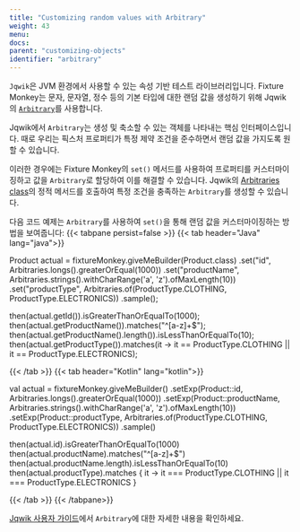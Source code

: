 ```yaml
---
title: "Customizing random values with Arbitrary"
weight: 43
menu:
docs:
parent: "customizing-objects"
identifier: "arbitrary"
---
```


`Jqwik`은 JVM 환경에서 사용할 수 있는 속성 기반 테스트 라이브러리입니다.
Fixture Monkey는 문자, 문자열, 정수 등의 기본 타입에 대한 랜덤 값을 생성하기 위해 Jqwik의 [`Arbitrary`](https://jqwik.net/docs/1.2.1/javadoc/net/jqwik/api/Arbitrary.html)를 사용합니다.

Jqwik에서 `Arbitrary`는 생성 및 축소할 수 있는 객체를 나타내는 핵심 인터페이스입니다.
때로 우리는 픽스처 프로퍼티가 특정 제약 조건을 준수하면서 랜덤 값을 가지도록 원할 수 있습니다.

이러한 경우에는 Fixture Monkey의 `set()` 메서드를 사용하여 프로퍼티를 커스터마이징하고 값을 `Arbitrary`로 할당하여 이를 해결할 수 있습니다.
Jqwik의 [Arbitraries class](https://jqwik.net/docs/current/user-guide.html#static-arbitraries-methods)의 정적 메서드를 호출하여 특정 조건을 충족하는 `Arbitrary`를 생성할 수 있습니다.

다음 코드 예제는 `Arbitrary`를 사용하여 `set()`을 통해 랜덤 값을 커스터마이징하는 방법을 보여줍니다:
{{< tabpane persist=false >}}
{{< tab header="Java" lang="java">}}

Product actual = fixtureMonkey.giveMeBuilder(Product.class)
.set("id", Arbitraries.longs().greaterOrEqual(1000))
.set("productName", Arbitraries.strings().withCharRange('a', 'z').ofMaxLength(10))
.set("productType", Arbitraries.of(ProductType.CLOTHING, ProductType.ELECTRONICS))
.sample();

then(actual.getId()).isGreaterThanOrEqualTo(1000);
then(actual.getProductName()).matches("^[a-z]+$");
then(actual.getProductName().length()).isLessThanOrEqualTo(10);
then(actual.getProductType()).matches(it -> it == ProductType.CLOTHING || it == ProductType.ELECTRONICS);

{{< /tab >}}
{{< tab header="Kotlin" lang="kotlin">}}

val actual = fixtureMonkey.giveMeBuilder<Product>()
.setExp(Product::id, Arbitraries.longs().greaterOrEqual(1000))
.setExp(Product::productName, Arbitraries.strings().withCharRange('a', 'z').ofMaxLength(10))
.setExp(Product::productType, Arbitraries.of(ProductType.CLOTHING, ProductType.ELECTRONICS))
.sample()

then(actual.id).isGreaterThanOrEqualTo(1000)
then(actual.productName).matches("^[a-z]+$")
then(actual.productName.length).isLessThanOrEqualTo(10)
then(actual.productType).matches { it -> it === ProductType.CLOTHING || it === ProductType.ELECTRONICS }

{{< /tab >}}
{{< /tabpane>}}

[Jqwik 사용자 가이드](https://jqwik.net/docs/current/user-guide.html)에서 `Arbitrary`에 대한 자세한 내용을 확인하세요.